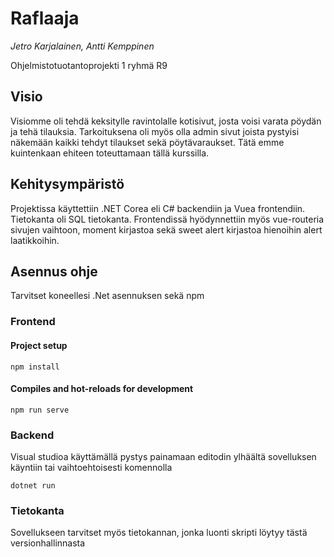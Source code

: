 # Raflaaja

*Jetro Karjalainen, Antti Kemppinen*

Ohjelmistotuotantoprojekti 1 ryhmä R9

## Visio

Visiomme oli tehdä keksitylle ravintolalle kotisivut, josta voisi varata pöydän ja tehä tilauksia. Tarkoituksena oli myös olla admin sivut joista pystyisi näkemään kaikki tehdyt tilaukset sekä pöytävaraukset. Tätä emme kuintenkaan ehiteen toteuttamaan tällä kurssilla. 


## Kehitysympäristö

Projektissa käyttettiin .NET Corea eli C# backendiin ja Vuea frontendiin. Tietokanta oli SQL tietokanta. Frontendissä hyödynnettiin myös vue-routeria sivujen vaihtoon, moment kirjastoa sekä sweet alert kirjastoa hienoihin alert laatikkoihin.

## Asennus ohje

Tarvitset koneellesi .Net asennuksen sekä npm

### Frontend

#### Project setup
```
npm install
```

#### Compiles and hot-reloads for development
```
npm run serve
```

### Backend
Visual studioa käyttämällä pystys painamaan editodin ylhäältä sovelluksen käyntiin tai vaihtoehtoisesti komennolla

```
dotnet run
```

### Tietokanta
Sovellukseen tarvitset myös tietokannan, jonka luonti skripti löytyy tästä versionhallinnasta


